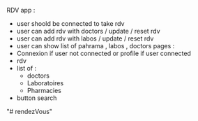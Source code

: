 RDV app :
- user shoold be connected to take  rdv 
- user can add  rdv with doctors / update / reset rdv 
- user can add  rdv with labos / update / reset rdv 
- user can show list of pahrama , labos , doctors
pages : 
- Connexion if user not connected or profile if user connected
- rdv
- list of : 
    - doctors
    - Laboratoires
    - Pharmacies
- button search 

<!-- READ ABOUT PERSISTANT STATE -->"# rendezVous" 
